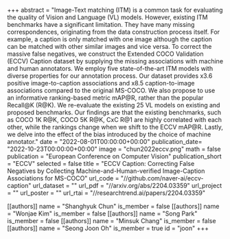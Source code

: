 +++
abstract = "Image-Text matching (ITM) is a common task for evaluating the quality of Vision and Language (VL) models. However, existing ITM benchmarks have a significant limitation. They have many missing correspondences, originating from the data construction process itself. For example, a caption is only matched with one image although the caption can be matched with other similar images and vice versa. To correct the massive false negatives, we construct the Extended COCO Validation (ECCV) Caption dataset by supplying the missing associations with machine and human annotators. We employ five state-of-the-art ITM models with diverse properties for our annotation process. Our dataset provides x3.6 positive image-to-caption associations and x8.5 caption-to-image associations compared to the original MS-COCO. We also propose to use an informative ranking-based metric mAP@R, rather than the popular Recall@K (R@K). We re-evaluate the existing 25 VL models on existing and proposed benchmarks. Our findings are that the existing benchmarks, such as COCO 1K R@K, COCO 5K R@K, CxC R@1 are highly correlated with each other, while the rankings change when we shift to the ECCV mAP@R. Lastly, we delve into the effect of the bias introduced by the choice of machine annotator."
date = "2022-08-01T00:00:00+00:00"
publication_date= "2022-10-23T00:00:00+00:00"
image = "chun2022eccv.png"
math = false
publication = "European Conference on Computer Vision"
publication_short = "ECCV"
selected = false
title = "ECCV Caption: Correcting False Negatives by Collecting Machine-and-Human-verified Image-Caption Associations for MS-COCO"
url_code = "//github.com/naver-ai/eccv-caption"
url_dataset = ""
url_pdf = "//arxiv.org/abs/2204.03359"
url_project = ""
url_poster = ""
url_rtai = "//researchtrend.ai/papers/2204.03359"

[[authors]]
    name = "Shanghyuk Chun"
    is_member = false
[[authors]]
    name = "Wonjae Kim"
    is_member = false
[[authors]]
    name = "Song Park"
    is_member = false
[[authors]]
    name = "Minsuk Chang"
    is_member = false
[[authors]]
    name = "Seong Joon Oh"
    is_member = true
    id = "joon"
+++
